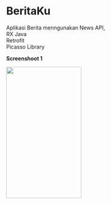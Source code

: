 # BeritaKu
Aplikasi Berita menngunakan News API,
<br>
RX Java
<br>
Retrofit
<br>
Picasso Library

<p><b>Screenshoot 1</b></p>
<img align="left" src="Screenshoot/Annotation 2020-04-13 113113.jpg" width="200" height="350">

